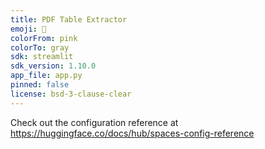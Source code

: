 ```yaml
---
title: PDF Table Extractor
emoji: 🐠
colorFrom: pink
colorTo: gray
sdk: streamlit
sdk_version: 1.10.0
app_file: app.py
pinned: false
license: bsd-3-clause-clear
---
```


Check out the configuration reference at https://huggingface.co/docs/hub/spaces-config-reference
